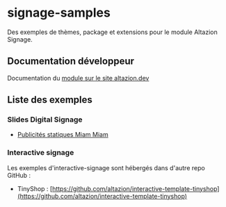 # signage-samples

Des exemples de thèmes, package et extensions pour le module Altazion Signage.

## Documentation développeur

Documentation du [module sur le site altazion.dev](https://www.altazion.dev/signage/index.html) 

## Liste des exemples 

### Slides Digital Signage

- [Publicités statiques Miam Miam](signage-slides/basiques/miam-miam/)

### Interactive signage

Les exemples d'interactive-signage sont hébergés dans d'autre repo GitHub :

- TinyShop : [https://github.com/altazion/interactive-template-tinyshop](https://github.com/altazion/interactive-template-tinyshop)
